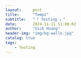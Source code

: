 ```yaml
---
layout:     post
title:      "Temp2"
subtitle:   "「 Testing 」" 
date:       2024-11-11 11:00:02
author:     "Vick Huang"
header-img: "img/bg-walle.jpg"
catalog: true
tags:
    - Testing
---
```



